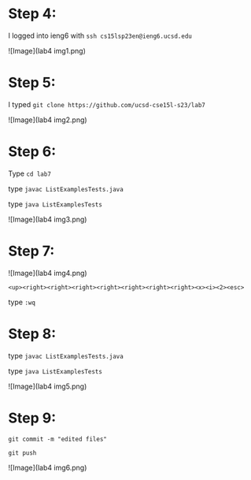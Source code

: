 # Step 4: 

I logged into ieng6 with `ssh cs15lsp23en@ieng6.ucsd.edu`

![Image](lab4 img1.png)

# Step 5: 
I typed `git clone https://github.com/ucsd-cse15l-s23/lab7`

![Image](lab4 img2.png)

# Step 6: 
Type `cd lab7`

type `javac ListExamplesTests.java`

type `java ListExamplesTests`

![Image](lab4 img3.png)

# Step 7:

![Image](lab4 img4.png)

`<up><right><right><right><right><right><right><right><x><i><2><esc>`
  
type `:wq`

# Step 8:
  
type `javac ListExamplesTests.java`

type `java ListExamplesTests`

![Image](lab4 img5.png)
  
# Step 9:
`git commit -m "edited files"`

`git push`

![Image](lab4 img6.png)
